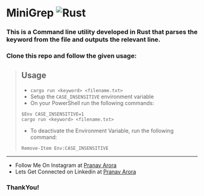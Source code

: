 # MiniGrep ![Rust](https://img.shields.io/badge/rust-%23000000.svg?style=for-the-badge&logo=rust&logoColor=white)

### This is a Command line utility developed in Rust that parses the keyword from the file and outputs the relevant line.

### Clone this repo and follow the given usage:

> ## Usage
>
> * `cargo run <keyword> <filename.txt>`
> * Setup the `CASE_INSENSITIVE` environment variable
> * On your PowerShell run the following commands:
>```
> $Env CASE_INSENSITIVE=1
> cargo run <keyword> <filename.txt>
>```
> * To deactivate the Environment Variable, run the following command:
>  
> `Remove-Item Env:CASE_INSENSITIVE`
---

* Follow Me On Instagram at [Pranav Arora](https://www.instagram.com/arorapranav187)
* Lets Get Connected on Linkedin at [Pranav Arora](https://www.linkedin.com/in/pranav-arora-354b71bb/)


### ThankYou!


